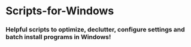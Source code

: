 # Scripts-for-Windows
### Helpful scripts to optimize, declutter, configure settings and batch install programs in Windows!
